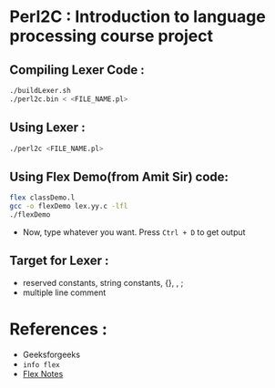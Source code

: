 # Perl2C : Introduction to language processing course project

## Compiling Lexer Code :
```bash
./buildLexer.sh
./perl2c.bin < <FILE_NAME.pl>
```

## Using Lexer :
```bash
./perl2c <FILE_NAME.pl>
```



## Using Flex Demo(from Amit Sir) code:
```bash
flex classDemo.l
gcc -o flexDemo lex.yy.c -lfl
./flexDemo
```
- Now, type whatever you want. Press `Ctrl + D` to get output



## Target for Lexer :
- reserved constants, string constants, {}, , ; 
- multiple line comment


# References : 
- Geeksforgeeks
- `info flex`
- [Flex Notes](https://github.com/ifding/flex-bison/blob/master/flex-learning-notes.md)
